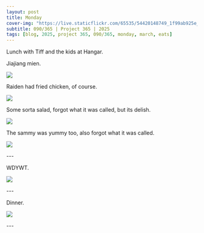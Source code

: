 ```yaml
---
layout: post
title: Monday
cover-img: "https://live.staticflickr.com/65535/54420148749_1f99ab925e_h.jpg"
subtitle: 090/365 | Project 365 | 2025
tags: [blog, 2025, project 365, 090/365, monday, march, eats]
---
```

<style>
  .intro-header.big-img {
    background-position:center; 
  }
</style>
Lunch with Tiff and the kids at Hangar.

Jiajiang mien.
<p class="post-img-wrap">
  <img src="https://live.staticflickr.com/65535/54421819987_96d4b525ed_h.jpg">
</p>
Raiden had fried chicken, of course.
<p class="post-img-wrap">
  <img src="https://live.staticflickr.com/65535/54421819992_789d31f4e2_h.jpg">
</p>
Some sorta salad, forgot what it was called, but its delish.
<p class="post-img-wrap">
  <img src="https://live.staticflickr.com/65535/54421820297_ffd59defd4_h.jpg">
</p>
The sammy was yummy too, also forgot what it was called.
<p class="post-img-wrap">
  <img src="https://live.staticflickr.com/65535/54422868204_ee9f5c1414_h.jpg">
</p>
---

WDYWT.
<p class="post-img-wrap">
  <img src="https://live.staticflickr.com/65535/54423678455_977ea57943_h.jpg">
</p>
---

Dinner.
<p class="post-img-wrap">
  <img src="https://live.staticflickr.com/65535/54423543298_c90bfe0a95_h.jpg">
</p>
---

